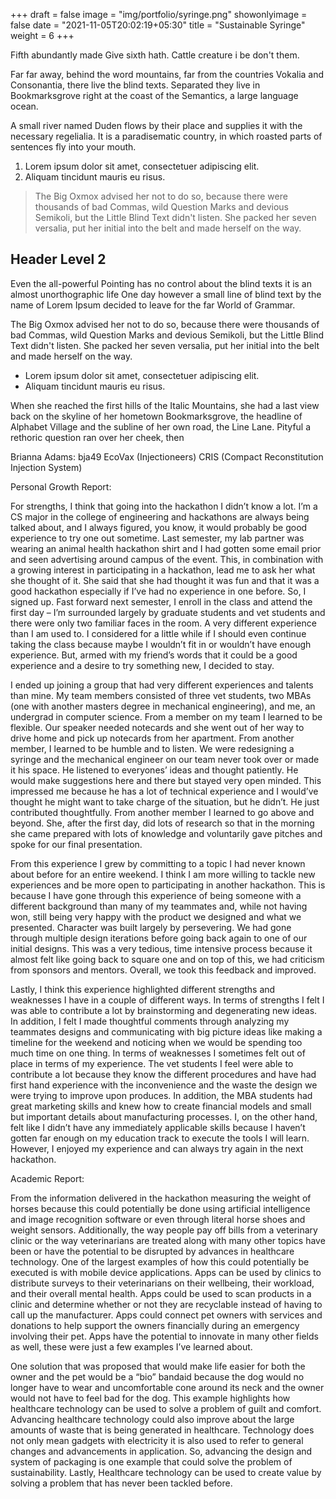 +++
draft = false
image = "img/portfolio/syringe.png"
showonlyimage = false
date = "2021-11-05T20:02:19+05:30"
title = "Sustainable Syringe"
weight = 6
+++

Fifth abundantly made Give sixth hath. Cattle creature i be don't them.
<!--more-->

Far far away, behind the word mountains, far from the countries Vokalia and Consonantia, there live the blind texts. Separated they live in Bookmarksgrove right at the coast of the Semantics, a large language ocean.

A small river named Duden flows by their place and supplies it with the necessary regelialia. It is a paradisematic country, in which roasted parts of sentences fly into your mouth.

1. Lorem ipsum dolor sit amet, consectetuer adipiscing elit.
2. Aliquam tincidunt mauris eu risus.

> The Big Oxmox advised her not to do so, because there were thousands of bad Commas, wild Question Marks and devious Semikoli, but the Little Blind Text didn't listen. She packed her seven versalia, put her initial into the belt and made herself on the way.

## Header Level 2

Even the all-powerful Pointing has no control about the blind texts it is an almost unorthographic life One day however a small line of blind text by the name of Lorem Ipsum decided to leave for the far World of Grammar.

The Big Oxmox advised her not to do so, because there were thousands of bad Commas, wild Question Marks and devious Semikoli, but the Little Blind Text didn't listen. She packed her seven versalia, put her initial into the belt and made herself on the way.

* Lorem ipsum dolor sit amet, consectetuer adipiscing elit.
* Aliquam tincidunt mauris eu risus.

When she reached the first hills of the Italic Mountains, she had a last view back on the skyline of her hometown Bookmarksgrove, the headline of Alphabet Village and the subline of her own road, the Line Lane. Pityful a rethoric question ran over her cheek, then  












Brianna Adams: bja49
EcoVax (Injectioneers)
CRIS (Compact Reconstitution Injection System)

Personal Growth Report:

For strengths, I think that going into the hackathon I didn’t know a lot. I’m a CS major in the college of engineering and hackathons are always being talked about, and I always figured, you know, it would probably be good experience to try one out sometime. Last semester, my lab partner was wearing an animal health hackathon shirt and I had gotten some email prior and seen advertising around campus of the event. This, in combination with a growing interest in participating in a hackathon, lead me to ask her what she thought of it. She said that she had thought it was fun and that it was a good hackathon especially if I’ve had no experience in one before. So, I signed up. Fast forward next semester, I enroll in the class and attend the first day – I’m surrounded largely by graduate students and vet students and there were only two familiar faces in the room. A very different experience than I am used to. I considered for a little while if I should even continue taking the class because maybe I wouldn’t fit in or wouldn’t have enough experience. But, armed with my friend’s words that it could be a good experience and a desire to try something new, I decided to stay.

I ended up joining a group that had very different experiences and talents than mine. My team members consisted of three vet students, two MBAs (one with another masters degree in mechanical engineering), and me, an undergrad in computer science. From a member on my team I learned to be flexible. Our speaker needed notecards and she went out of her way to drive home and pick up notecards from her apartment. From another member, I learned to be humble and to listen. We were redesigning a syringe and the mechanical engineer on our team never took over or made it his space. He listened to everyones’ ideas and thought patiently. He would make suggestions here and there but stayed very open minded. This impressed me because he has a lot of technical experience and I would’ve thought he might want to take charge of the situation, but he didn’t. He just contributed thoughtfully. From another member I learned to go above and beyond. She, after the first day, did lots of research so that in the morning she came prepared with lots of knowledge and voluntarily gave pitches and spoke for our final presentation.

From this experience I grew by committing to a topic I had never known about before for an entire weekend. I think I am more willing to tackle new experiences and be more open to participating in another hackathon. This is because I have gone through this experience of being someone with a different background than many of my teammates and, while not having won, still being very happy with the product we designed and what we presented. Character was built largely by persevering. We had gone through multiple design iterations before going back again to one of our initial designs. This was a very tedious, time intensive process because it almost felt like going back to square one and on top of this, we had criticism from sponsors and mentors. Overall, we took this feedback and improved.

Lastly, I think this experience highlighted different strengths and weaknesses I have in a couple of different ways. In terms of strengths I felt I was able to contribute a lot by brainstorming and degenerating new ideas. In addition, I felt I made thoughtful comments through analyzing my teammates designs and communicating with big picture ideas like making a timeline for the weekend and noticing when we would be spending too much time on one thing. In terms of weaknesses I sometimes felt out of place in terms of my experience. The vet students I feel were able to contribute a lot because they know the different procedures and have had first hand experience with the inconvenience and the waste the design we were trying to improve upon produces. In addition, the MBA students had great marketing skills and knew how to create financial models and small but important details about manufacturing processes. I, on the other hand, felt like I didn’t have any immediately applicable skills because I haven’t gotten far enough on my education track to execute the tools I will learn. However, I enjoyed my experience and can always try again in the next hackathon.


Academic Report:


From the information delivered in the hackathon measuring the weight of horses because this could potentially be done using artificial intelligence and image recognition software or even through literal horse shoes and weight sensors. Additionally, the way people pay off bills from a veterinary clinic or the way veterinarians are treated along with many other topics have been or have the potential to be disrupted by advances in healthcare technology. One of the largest examples of how this could potentially be executed is with mobile device applications. Apps can be used by clinics to distribute surveys to their veterinarians on their wellbeing, their workload, and their overall mental health. Apps could be used to scan products in a clinic and determine whether or not they are recyclable instead of having to call up the manufacturer. Apps could connect pet owners with services and donations to help support the owners financially during an emergency involving their pet. Apps have the potential to innovate in many other fields as well, these were just a few examples I’ve learned about.

One solution that was proposed that would make life easier for both the owner and the pet would be a “bio” bandaid because the dog would no longer have to wear and uncomfortable cone around its neck and the owner would not have to feel bad for the dog. This example highlights how healthcare technology can be used to solve a problem of guilt and comfort. Advancing healthcare technology could also improve about the large amounts of waste that is being generated in healthcare. Technology does not only mean gadgets with electricity it is also used to refer to general changes and advancements in application. So, advancing the design and system of packaging is one example that could solve the problem of sustainability. Lastly, Healthcare technology can be used to create value by solving a problem that has never been tackled before.
